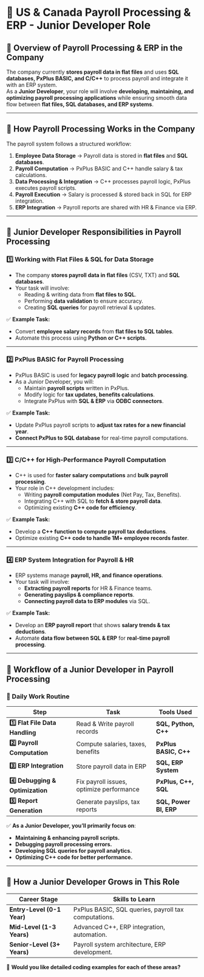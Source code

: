# **📌 US & Canada Payroll Processing & ERP - Junior Developer Role**

## **🔹 Overview of Payroll Processing & ERP in the Company**
The company currently **stores payroll data in flat files** and uses **SQL databases, PxPlus BASIC, and C/C++** to process payroll and integrate it with an ERP system.  
As a **Junior Developer**, your role will involve **developing, maintaining, and optimizing payroll processing applications** while ensuring smooth data flow between **flat files, SQL databases, and ERP systems**.

---

## **🔹 How Payroll Processing Works in the Company**
The payroll system follows a structured workflow:
1. **Employee Data Storage** → Payroll data is stored in **flat files** and **SQL databases**.
2. **Payroll Computation** → PxPlus BASIC and C++ handle salary & tax calculations.
3. **Data Processing & Integration** → C++ processes payroll logic, PxPlus executes payroll scripts.
4. **Payroll Execution** → Salary is processed & stored back in SQL for ERP integration.
5. **ERP Integration** → Payroll reports are shared with HR & Finance via ERP.

---

## **🔹 Junior Developer Responsibilities in Payroll Processing**
### **1️⃣ Working with Flat Files & SQL for Data Storage**
- The company **stores payroll data in flat files** (CSV, TXT) and **SQL databases**.
- Your task will involve:
  - Reading & writing data from **flat files to SQL**.
  - Performing **data validation** to ensure accuracy.
  - Creating **SQL queries** for payroll retrieval & updates.

✅ **Example Task:**  
- Convert **employee salary records** from **flat files to SQL tables**.
- Automate this process using **Python or C++ scripts**.

---

### **2️⃣ PxPlus BASIC for Payroll Processing**
- PxPlus BASIC is used for **legacy payroll logic** and **batch processing**.
- As a Junior Developer, you will:
  - Maintain **payroll scripts** written in PxPlus.
  - Modify logic for **tax updates, benefits calculations**.
  - Integrate PxPlus with **SQL & ERP** via **ODBC connectors**.

✅ **Example Task:**  
- Update PxPlus payroll scripts to **adjust tax rates for a new financial year**.
- **Connect PxPlus to SQL database** for real-time payroll computations.

---

### **3️⃣ C/C++ for High-Performance Payroll Computation**
- C++ is used for **faster salary computations** and **bulk payroll processing**.
- Your role in C++ development includes:
  - Writing **payroll computation modules** (Net Pay, Tax, Benefits).
  - Integrating C++ with SQL to **fetch & store payroll data**.
  - Optimizing existing **C++ code for efficiency**.

✅ **Example Task:**  
- Develop a **C++ function to compute payroll tax deductions**.
- Optimize existing **C++ code to handle 1M+ employee records faster**.

---

### **4️⃣ ERP System Integration for Payroll & HR**
- ERP systems manage **payroll, HR, and finance operations**.
- Your task will involve:
  - **Extracting payroll reports** for HR & Finance teams.
  - **Generating payslips & compliance reports**.
  - **Connecting payroll data to ERP modules** via SQL.

✅ **Example Task:**  
- Develop an **ERP payroll report** that shows **salary trends & tax deductions**.
- Automate **data flow between SQL & ERP** for **real-time payroll processing**.

---

## **🔹 Workflow of a Junior Developer in Payroll Processing**
### **📌 Daily Work Routine**
| **Step** | **Task** | **Tools Used** |
|---------|---------|---------------|
| **1️⃣ Flat File Data Handling** | Read & Write payroll records | **SQL, Python, C++** |
| **2️⃣ Payroll Computation** | Compute salaries, taxes, benefits | **PxPlus BASIC, C++** |
| **3️⃣ ERP Integration** | Store payroll data in ERP | **SQL, ERP System** |
| **4️⃣ Debugging & Optimization** | Fix payroll issues, optimize performance | **PxPlus, C++, SQL** |
| **5️⃣ Report Generation** | Generate payslips, tax reports | **SQL, Power BI, ERP** |

✅ **As a Junior Developer, you’ll primarily focus on**:
- **Maintaining & enhancing payroll scripts.**
- **Debugging payroll processing errors.**
- **Developing SQL queries for payroll analytics.**
- **Optimizing C++ code for better performance.**

---

## **📌 How a Junior Developer Grows in This Role**
| **Career Stage** | **Skills to Learn** |
|----------------|-------------------|
| **Entry-Level (0-1 Year)** | PxPlus BASIC, SQL queries, payroll tax computations. |
| **Mid-Level (1-3 Years)** | Advanced C++, ERP integration, automation. |
| **Senior-Level (3+ Years)** | Payroll system architecture, ERP development. |

🚀 **Would you like detailed coding examples for each of these areas?**  

